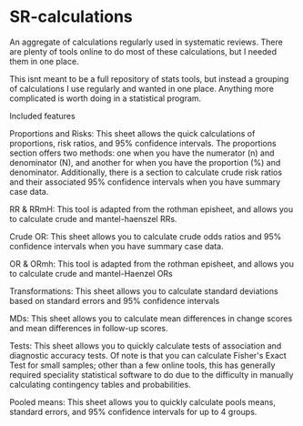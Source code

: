 # SR-calculations
An aggregate of calculations regularly used in systematic reviews. There are plenty of tools online to do most of these calculations, but I needed them in one place. 

This isnt meant to be a full repository of stats tools, but instead a grouping of calculations I use regularly and wanted in one place. 
Anything more complicated is worth doing in a statistical program.

Included features

Proportions and Risks: This sheet allows the quick calculations of proportions, risk ratios, and 95% confidence intervals. The proportions section offers two methods: one when you have the numerator (n) and denominator (N), and another for when you have the proportion (%) and denominator. Additionally, there is a section to calculate crude risk ratios and their associated 95% confidence intervals when you have summary case data. 

RR & RRmH: This tool is adapted from the rothman episheet, and allows you to calculate crude and mantel-haenszel RRs.

Crude OR: This sheet allows you to calculate crude odds ratios and 95% confidence intervals when you have summary case data.

OR & ORmh: This tool is adapted from the rothman episheet, and allows you to calculate crude and mantel-Haenzel ORs

Transformations: This sheet allows you to calculate standard deviations based on standard errors and 95% confidence intervals

MDs: This sheet allows you to calculate mean differences in change scores and mean differences in follow-up scores.

Tests: This sheet allows you to quickly calculate tests of association and diagnostic accuracy tests. Of note is that you can calculate Fisher's Exact Test for small samples; other than a few online tools, this has generally required speciality statistical software to do due to the difficulty in manually calculating contingency tables and probabilities.

Pooled means: This sheet allows you to quickly calculate pools means, standard errors, and 95% confidence intervals for up to 4 groups. 
